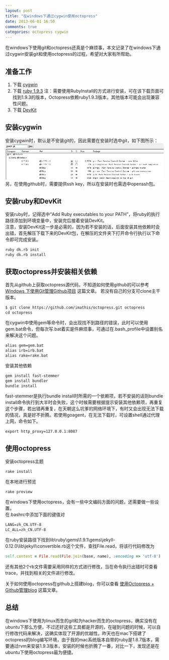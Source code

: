 ```yaml
---
layout: post
title: "在windows下通过cygwin使用octopress"
date: 2013-06-01 16:50
comments: true
categories: octopress cygwin
---
```


在windows下使用git和octopress还真是个麻烦事，本文记录了在windows下通过cygwin安装git和使用octopress的过程，希望对大家有所帮助。

## 准备工作
1. 下载 [cygwin](http://cygwin.com/install.html)
2. 下载 [ruby 1.9.3](http://rubyinstaller.org/downloads/)
   注：需要使用RubyInstall的方式进行安装，可在该下载页面可找到1.9.3的版本，Octopress依赖ruby1.9.3版本，其他版本可能会出现兼容性问题。
3. 下载 [DevKit](http://rubyinstaller.org/downloads/)

## 安装cygwin
安装cygwin时，默认是不安装git的，因此需要在安装时选中git，如下图所示：
![cygwin中安装git](/assets/blog/20130603/cygwin_git.jpg)
另，在使用github时，需要提供ssh key，所以在安装时也需选中openssh包。

## 安装ruby和DevKit
安装ruby时，记得选中“Add Ruby executables to your PATH”，将ruby的执行路径添加到环境变量中，安装完后接着安装DevKit。  
注意，安装DevKit这一步是必需的，因为若不安装的话，后面安装其他依赖时会出错，首先解压下载下来的DevKit包，在解压的文件夹下打开命令行执行以下命令即可完成安装。
```
ruby dk.rb init
ruby dk.rb install
```

## 获取octopress并安装相关依赖
首先从github上获取octopress源代码，不知道如何使用github的可以参考 [Windows 下使用Git管理Github项目](http://blog.fwhyy.com/posts/1709) 这篇文章。
若没有自己的分支可clone主干版本。
```
$ git clone https://github.com/imathis/octopress.git octopress
cd octopress
```

在cygwin中使用gem等命令时，会出现找不到路径的错误，此时可以使用gem.bat命令，但每次写.bat着实是件麻烦事，可通过在.bash_profile中设置别名来解决这个问题。
```
alias gem=gem.bat
alias irb=irb.bat
alias rake=rake.bat
```

安装其他依赖
```
gem install fast-stemmer
gem install bundler
bundle install
```
fast-stemmer是执行bundle install时所需的一个依赖项，若不安装的话则bundle install命令执行到大半时会失败，这个时候需要根据提示安装其他依赖项，再重复这个步骤，若出错再重复，在天朝这么坑爹的网络环境下，有时又会出现无法下载的情况，真是好不折腾。若使用goagent，在无法下载时，可设置shell通过代理上网，命令如下。
```
export http_proxy=127.0.0.1:8087
```

## 使用octopress
安装octopress主题
```
rake install
```
在本地进行预览
```
rake preview
```
在windows下使用octopress，会有一些中文编码方面的问题，还需要做一些设置。  
在.bashrc中添加下面的键值对
```
LANG=zh_CN.UTF-8 
LC_ALL=zh_CN.UTF-8
```
在ruby安装路径下找到lib\ruby\gems\1.9.1\gems\jekyll-0.12.0\lib\jekyll\convertible.rb这个文件，查找File.read，将该行代码修改为
``` ruby
self.content = File.read(File.join(base, name), :encoding => 'utf-8')
```
还有其他2个rb文件需要采用同样的方式进行修改，当在命令执行出错时可查看trace，并找到相关的文件进行修改。

关于如何使用octopress在github上搭建blog，你可以查看 [使用Octopress + Github管理blog](http://ishalou.com/blog/2012/10/15/how-to-use-octopress/) 这篇文章。

## 总结
在windows下使用为linux而生的git和为hacker而生的octopress，确实没有在ubuntu下那么方便，不过还好这些工具都是开源的，在碰到问题的时候，可以自行修改代码来解决，这确实体现了开源的优越性。昨天也在mac下搭建了octopress的blog编写环境，由于我的mac系统版本自带的ruby是1.8.7版本，需要通过rvm来安装1.9.3版本，安装的时候也折腾了一番，对比一下，发现还是在ubuntu下使用octopress最为便捷。

